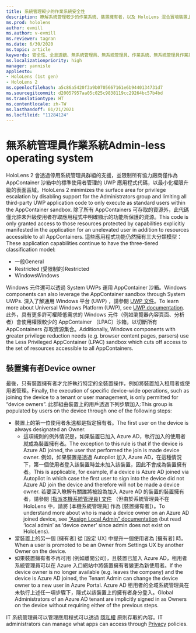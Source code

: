 ```yaml
---
title: 系統管理較少的作業系統安全性
description: 瞭解系統管理較少的作業系統、裝置擁有者，以及 HoloLens 混合實境裝置上的安全性。
ms.prod: hololens
author: evmill
ms.author: v-evmill
ms.reviewer: tagran
ms.date: 6/30/2020
ms.topic: article
keywords: 安全性、全息透鏡、無系統管理員、無系統管理員、作業系統、無系統管理員作業系統、無系統管理員作業系統、無系統管理員作業系統、全息透鏡2、全息透鏡2 安全性，
ms.localizationpriority: high
manager: yannisle
appliesto:
- HoloLens (1st gen)
- HoloLens 2
ms.openlocfilehash: a5c86a5420f3a9b0705667161e6b9440134731d7
ms.sourcegitcommit: d20057957aa05c025c9838119cc29264bc57b4bd
ms.translationtype: HT
ms.contentlocale: zh-TW
ms.lasthandoff: 01/21/2021
ms.locfileid: "11284124"
---
```

# <span data-ttu-id="f70fb-104">無系統管理員作業系統</span><span class="sxs-lookup"><span data-stu-id="f70fb-104">Admin-less operating system</span></span>

<span data-ttu-id="f70fb-105">HoloLens 2 會透過停用系統管理員群組的支援，並限制所有協力廠商僅作為 AppContainer 沙箱中的標準使用者管理的 UWP 應用程式代碼，以最小化權限升級的表面區域。</span><span class="sxs-lookup"><span data-stu-id="f70fb-105">HoloLens 2 minimizes the surface area for privilege escalation by disabling support for the Administrators group and limiting all third-party UWP application code to only execute as standard users within the AppContainer sandbox.</span></span> <span data-ttu-id="f70fb-106">除了所有 AppContainers 可存取的資源外，此代碼僅允許未升級使用者存取應用程式中明確顯示的功能所保護的資源。</span><span class="sxs-lookup"><span data-stu-id="f70fb-106">This code is only granted access to those resources protected by capabilities explicitly manifested in the application for an unelevated user in addition to resources accessible to all AppContainers.</span></span>
<span data-ttu-id="f70fb-107">這些應用程式功能仍然擁有三大分類模型：</span><span class="sxs-lookup"><span data-stu-id="f70fb-107">These application capabilities continue to have the three-tiered classification model:</span></span>
  * <span data-ttu-id="f70fb-108">一般</span><span class="sxs-lookup"><span data-stu-id="f70fb-108">General</span></span>
  * <span data-ttu-id="f70fb-109">Restricted (受限制的)</span><span class="sxs-lookup"><span data-stu-id="f70fb-109">Restricted</span></span>
  * <span data-ttu-id="f70fb-110">Windows</span><span class="sxs-lookup"><span data-stu-id="f70fb-110">Windows</span></span>

<span data-ttu-id="f70fb-111">Windows 元件還可以透過 System UWPs 運用 AppContainer 沙箱。</span><span class="sxs-lookup"><span data-stu-id="f70fb-111">Windows components can also leverage the AppContainer sandbox through System UWPs.</span></span> <span data-ttu-id="f70fb-112">深入了解通用 Windows 平台 (UWP) ，請參閱 [UWP 文件](https://docs.microsoft.com/windows/uwp/)。</span><span class="sxs-lookup"><span data-stu-id="f70fb-112">To learn more about Universal Windows Platform (UWP), see [UWP documentation](https://docs.microsoft.com/windows/uwp/).</span></span> <span data-ttu-id="f70fb-113">此外，具有更多許可權降低需求的 Windows 元件（例如瀏覽器內容頁面、分析者）會使用權限較少的 AppContainer （LPAC）沙箱，以切斷所有 AppContainers 存取資源集合。</span><span class="sxs-lookup"><span data-stu-id="f70fb-113">Additionally, Windows components with greater privilege reduction needs (e.g. browser content pages, parsers) use the Less Privileged AppContainer (LPAC) sandbox which cuts off access to the set of resources accessible to all AppContainers.</span></span>

## <span data-ttu-id="f70fb-114">裝置擁有者</span><span class="sxs-lookup"><span data-stu-id="f70fb-114">Device owner</span></span>

<span data-ttu-id="f70fb-115">最後，只有裝置擁有者才允許執行特定的全裝置操作，例如將裝置加入租用者或使用者管理。</span><span class="sxs-lookup"><span data-stu-id="f70fb-115">Finally, the execution of specific device-wide operations, such as joining the device to a tenant or user management, is only permitted for “device owners”.</span></span> <span data-ttu-id="f70fb-116">此群組由裝置上的用戶透過下列步驟加入:</span><span class="sxs-lookup"><span data-stu-id="f70fb-116">This group is populated by users on the device through one of the following steps:</span></span>
  * <span data-ttu-id="f70fb-117">裝置上的第一位使用者永遠都是指定擁有者。</span><span class="sxs-lookup"><span data-stu-id="f70fb-117">The first user on the device is always designated an Owner.</span></span> 
    * <span data-ttu-id="f70fb-118">這項規則的例外情況是，如果裝置已加入 Azure AD，執行加入的使用者就成為裝置擁有者。</span><span class="sxs-lookup"><span data-stu-id="f70fb-118">The exception to this rule is that if the device is Azure AD joined, the user that performed the join is made device owner.</span></span> <span data-ttu-id="f70fb-119">例如，如果裝置是透過 Autopilot 加入 Azure AD，在這種情況下，第一個使用者登入該裝置時並未加入該裝置，因此不會成為裝置擁有者。</span><span class="sxs-lookup"><span data-stu-id="f70fb-119">This is applicable, for example, if a device is Azure AD joined via Autopilot in which case the first user to sign into the device did not Azure AD join the device and therefore will not be made a device owner.</span></span> <span data-ttu-id="f70fb-120">若要深入瞭解有關誰將被設為加入 Azure AD 的裝置的裝置擁有者，請參閱 [[指派本機系統管理員] 文件](https://docs.microsoft.com/azure/active-directory/devices/assign-local-admin) （但由於系統管理員不在 HoloLens 中，請將 [本機系統管理員] 作為 [裝置擁有者]）。</span><span class="sxs-lookup"><span data-stu-id="f70fb-120">To understand more about who is made a device owner on an Azure AD joined device, see [“Assign Local Admin” documentation](https://docs.microsoft.com/azure/active-directory/devices/assign-local-admin) (but read ‘local admin’ as ‘device owner’ since admin does not exist on HoloLens).</span></span>
  * <span data-ttu-id="f70fb-121">當裝置上的另一個 [擁有者] 從 [設定 UX] 中提升一個使用者為 [擁有者] 時。</span><span class="sxs-lookup"><span data-stu-id="f70fb-121">When a user is promoted to be an Owner from Settings UX by another Owner on the device.</span></span>
  * <span data-ttu-id="f70fb-122">如果裝置擁有者不再可用 (例如離開公司)，且裝置已加入 Azure AD，租用者系統管理員可以在 Azure 入口網站中將裝置擁有者變更為新使用者。</span><span class="sxs-lookup"><span data-stu-id="f70fb-122">If the device owner is no longer available (e.g. leaves the company) and the device is Azure AD joined, the Tenant Admin can change the device owner to a new user in Azure Portal.</span></span>
<span data-ttu-id="f70fb-123">Azure AD 租用者的全域系統管理員在未執行上述任一項步驟下，隱式以該裝置上的擁有者身分登入。</span><span class="sxs-lookup"><span data-stu-id="f70fb-123">Global Administrators of an Azure AD tenant are implicitly signed in as Owners on the device without requiring either of the previous steps.</span></span> 

<span data-ttu-id="f70fb-124">IT 系統管理員可以管理應用程式可以透過 [隱私權](https://docs.microsoft.com/windows/client-management/mdm/policy-csp-privacy) 原則存取的內容。</span><span class="sxs-lookup"><span data-stu-id="f70fb-124">IT administrators can manage what apps can access through [Privacy](https://docs.microsoft.com/windows/client-management/mdm/policy-csp-privacy) policies.</span></span> 
